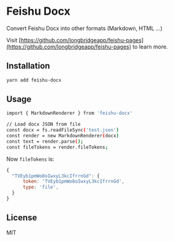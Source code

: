 # Feishu Docx

Convert Feishu Docx into other formats (Markdown, HTML ...)

Visit [https://github.com/longbridgeapp/feishu-pages](https://github.com/longbridgeapp/feishu-pages) to learn more.

## Installation

```bash
yarn add feishu-docx
```

## Usage

```bash
import { MarkdownRenderer } from 'feishu-docx'

// Load docx JSON from file
const docx = fs.readFileSync('test.json')
const render = new MarkdownRenderer(docx)
const text = render.parse();
const fileTokens = render.fileTokens;
```

Now `fileTokens` is:

```js
{
  "TVEyb1pmWo8oIwxyL3kcIfrrnGd": {
      token: 'TVEyb1pmWo8oIwxyL3kcIfrrnGd',
      type: 'file',
  }
}
```

## License

MIT
